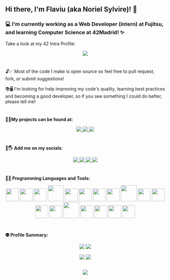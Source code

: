 ## Hi there, I'm Flaviu (aka Noriel Sylvire)! 👋
### 💻 I'm currently working as a Web Developer (intern) at Fujitsu, and learning Computer Science at 42Madrid! ✨

Take a look at my 42 Intra Profile:

<p align="center"><a href="https://github.com/JaeSeoKim/badge42"><img src="https://badge42.vercel.app/api/v2/clhxrw1x7000608mi0kserdz4/stats?cursusId=21&coalitionId=64"/></a></p>

#

🔓✅ Most of the code I make is open source so feel free to pull request, fork, or submit suggestions!

📚🖥 I'm looking for help improving my code's quality, learning best practices and becoming a good developer, so if you see something I could do better, please tell me!

#

**🔮💎My projects can be found at:**

<p align="center">
  <a href="https://norielsylvire.itch.io">
    <img src="https://img.shields.io/badge/Itch-%23FF0B34.svg?style=for-the-badge&logo=Itch.io&logoColor=white"/>
  </a>
  <a href="https://github.com/NorielSylvire">
    <img src="https://img.shields.io/badge/github-%23121011.svg?style=for-the-badge&logo=github&logoColor=white"/>
  </a>
  <a href="https://content.minetest.net/users/Noriel_Sylvire/">
    <img src="https://img.shields.io/badge/Minetest-ContentDB-brightgreen?logo=Minetest&style=for-the-badge&logoColor=brightgreen"/>
  </a>
</p>

#

**👤🖐 Add me on my socials:**


<p align="center">
  <a href="https://es.linkedin.com/in/flaviu-e-hongu-9a7a5a1b9">
    <img src="https://img.shields.io/badge/LinkedIn-0077B5?style=for-the-badge&logo=linkedin&logoColor=white"/>
  </a>
  <a href="https://mastodon.social/@norielsylvire">
    <img src="https://img.shields.io/badge/-MASTODON-%232B90D9?style=for-the-badge&logo=mastodon&logoColor=white"/>
  </a>
  <a href="https://www.youtube.com/@norielsylvire/featured">
    <img src="https://img.shields.io/badge/YouTube-%23FF0000.svg?style=for-the-badge&logo=YouTube&logoColor=white"/>
  </a>
  <a href="https://twitter.com/NSylvire">
    <img src="https://img.shields.io/badge/Twitter-%231DA1F2.svg?style=for-the-badge&logo=Twitter&logoColor=white"/>
  </a>
</p>

#

**🔨🧰 Programming Languages and Tools:**

<p align="center">
  <img src="https://worldvectorlogo.com/logos/c-1.svg" width=40/>
  <img src="https://worldvectorlogo.com/logos/c.svg" width=40/>
  <img src="https://worldvectorlogo.com/logos/lua-5.svg" width=40/>
  <img src="https://worldvectorlogo.com/logos/godot-1.svg" width=50/>
  <img src="https://worldvectorlogo.com/logos/unity-69.svg" width=40/>
  <img src="https://worldvectorlogo.com/logos/c--4.svg" width=40/>
  <img src="https://worldvectorlogo.com/logos/intellij-idea-1.svg" width=40/>
  <img src="https://worldvectorlogo.com/logos/eclipse-11.svg" width=40/>
  <img src="https://worldvectorlogo.com/logos/java-4.svg" height=50/>
  <img src="https://worldvectorlogo.com/logos/spring-3.svg" width=40/>
  <img src="https://worldvectorlogo.com/logos/apache-maven-1.svg" width=40/>
  <img src="https://worldvectorlogo.com/logos/logo-javascript.svg" width=40/>
  <img src="https://worldvectorlogo.com/logos/html-1.svg" width=40/>
  <img src="https://worldvectorlogo.com/logos/jenkins-1.svg" height=50/>
  <img src="https://worldvectorlogo.com/logos/git-icon.svg" width=40/>
  <img src="https://learn.microsoft.com/en-us/cpp/media/index/logo-asm.svg" width=40/>
  <img src="https://worldvectorlogo.com/logos/linux-tux.svg" width=40/>
  <img src="https://worldvectorlogo.com/logos/ubuntu-4.svg" width=40/>
</p>

#

**👽 Profile Summary:**

<p align="center">
  <img src="https://img.shields.io/badge/Made%20With-Love-orange.svg"/>
  <img src="https://img.shields.io/github/followers/NorielSylvire?color=red&logo=github&style=flat"/>
</p>

<p align="center">
  <img src="https://github-readme-stats-git-masterrstaa-rickstaa.vercel.app/api?username=NorielSylvire&theme=onedark"/>
  <img src="https://github-readme-stats.vercel.app/api/top-langs/?username=NorielSylvire&theme=onedark&hide=html,css,scss&langs_count=7&layout=compact"/>
</p>

##

<p align="center">
  <img src="https://github-profile-summary-cards.vercel.app/api/cards/profile-details?username=NorielSylvire&theme=onedark"/>
</p>
